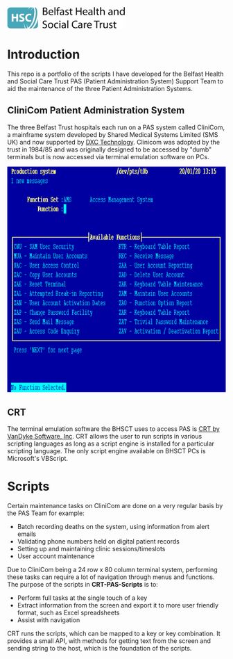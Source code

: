 <img src="images/BHSCT%20Logo%20in%20Colour%20Cropped.jpg" height="50px">

# Introduction
This repo is a portfolio of the scripts I have developed for the Belfast Health and Social Care Trust PAS (Patient Administration System) Support Team to aid the maintenance of the three Patient Administration Systems.

## CliniCom Patient Administration System
The three Belfast Trust hospitals each run on a PAS system called CliniCom, a mainframe system developed by Shared Medical Systems Limited (SMS UK) and now supported by [DXC Technology](https://dxc.technology). Clinicom was adopted by the trust in 1984/85 and was originally designed to be accessed by "dumb" terminals but is now accessed via terminal emulation software on PCs.

![CliniCom AMS Function Set Menu](images/CliniCom%20AMS%20Function%20Set.PNG)

## CRT 
The terminal emulation software the BHSCT uses to access PAS is [CRT by VanDyke Software, Inc](https://www.vandyke.com/download/crt/index.html). CRT allows the user to run scripts in various scripting languages as long as a script engine is installed for a particular scripting language. The only script engine available on BHSCT PCs is Microsoft's VBScript.

# Scripts
Certain maintenance tasks on CliniCom are done on a very regular basis by the PAS Team for example:
 * Batch recording deaths on the system, using information from alert emails
 * Validating phone numbers held on digital patient records
 * Setting up and maintaining clinic sessions/timeslots
 * User account maintenance
 
Due to CliniCom being a 24 row x 80 column terminal system, performing these tasks can require a lot of navigation through menus and functions. The purpose of the scripts in **CRT-PAS-Scripts** is to:
 * Perform full tasks at the single touch of a key
 * Extract information from the screen and export it to more user friendly format, such as Excel spreadsheets
 * Assist with navigation

CRT runs the scripts, which can be mapped to a key or key combination. It provides a small API, with methods for getting text from the screen and sending string to the host, which is the foundation of the scripts.
